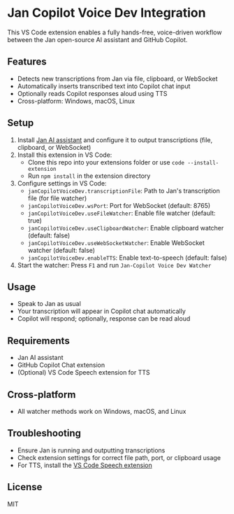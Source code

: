 # Jan Copilot Voice Dev Integration

This VS Code extension enables a fully hands-free, voice-driven workflow between the Jan open-source AI assistant and GitHub Copilot.

## Features

- Detects new transcriptions from Jan via file, clipboard, or WebSocket
- Automatically inserts transcribed text into Copilot chat input
- Optionally reads Copilot responses aloud using TTS
- Cross-platform: Windows, macOS, Linux

## Setup

1. Install [Jan AI assistant](https://github.com/jan-ai/jan) and configure it to output transcriptions (file, clipboard, or WebSocket)
2. Install this extension in VS Code:
   - Clone this repo into your extensions folder or use `code --install-extension`
   - Run `npm install` in the extension directory
3. Configure settings in VS Code:
   - `janCopilotVoiceDev.transcriptionFile`: Path to Jan's transcription file (for file watcher)
   - `janCopilotVoiceDev.wsPort`: Port for WebSocket (default: 8765)
   - `janCopilotVoiceDev.useFileWatcher`: Enable file watcher (default: true)
   - `janCopilotVoiceDev.useClipboardWatcher`: Enable clipboard watcher (default: false)
   - `janCopilotVoiceDev.useWebSocketWatcher`: Enable WebSocket watcher (default: false)
   - `janCopilotVoiceDev.enableTTS`: Enable text-to-speech (default: false)
4. Start the watcher: Press `F1` and run `Jan-Copilot Voice Dev Watcher`

## Usage

- Speak to Jan as usual
- Your transcription will appear in Copilot chat automatically
- Copilot will respond; optionally, response can be read aloud

## Requirements

- Jan AI assistant
- GitHub Copilot Chat extension
- (Optional) VS Code Speech extension for TTS

## Cross-platform

- All watcher methods work on Windows, macOS, and Linux

## Troubleshooting

- Ensure Jan is running and outputting transcriptions
- Check extension settings for correct file path, port, or clipboard usage
- For TTS, install the [VS Code Speech extension](https://marketplace.visualstudio.com/items?itemName=ms-vscode.vscode-speech)

## License

MIT
